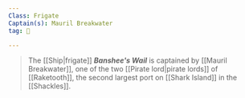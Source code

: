 ```yaml
---
Class: Frigate
Captain(s): Mauril Breakwater
tag: 🚢

---
```


> The [[Ship|frigate]] ***Banshee's Wail*** is captained by [[Mauril Breakwater]], one of the two [[Pirate lord|pirate lords]] of [[Raketooth]], the second largest port on [[Shark Island]] in the [[Shackles]].







